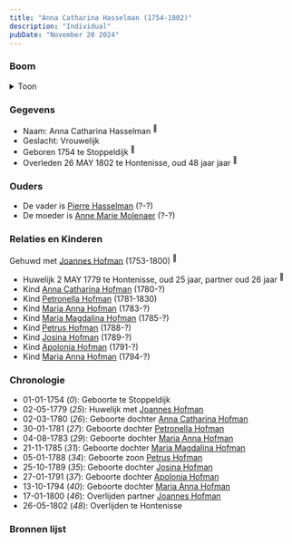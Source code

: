 ```yaml
---
title: "Anna Catharina Hasselman (1754-1802)"
description: "Individual"
pubDate: "November 20 2024"
---
```


### Boom
<details><summary>Toon</summary>

![test](https://www.plantuml.com/plantuml/svg/hLRVJzim47xtNt62XpqX9KtIfAW22gDZbGg8mQHfcf3R76rMnwviLwX2_TztQGq5jnCfsqkLky_szzqFdtjYBDTsLWfc9eMSSirB6F3XPAJLJEPdIYWDLdDf249fsRZ84OQ57WfSVMCvjNCeiHoWDYkNiQXHsVaKsQjJXu8R0qyC04wLpb7VZelXHA8nxNR92tbq115RCFO9hfTKXgrsx5qNg3N21HaeIYxtW1lu6WH14WBidqVTf7jAvpuz52Zo1RGF1tmmlnyeQmKU7i4n7B_2p6Gcn3sN-VrGAsC6YWIuHOjdmewK27sk2_fL0YL7lUPi46Vtz3mwZ_uhP_lm4VEyaACAMB9rYItCO5yKex6Ten3gaHWNp4L-SE1MC2ThxN0xoL51SSXU1SRXZDinnKPVcncDGtWfnljHXcaImpUhfbE2Yz-JzqDkDA7V-G5X5ZJWGacBiY09LTMTmfxYb7n3uCCRNK6TIfEU26uK2aJxlfOmXLxdij8IlDMofIADbUmqRQrBqzmipL_IxCLIguCgnXjYp0BuJF8vNT8TE-eQhIO_xVKLH44T1RHgcPyq2tUG447lhafgj3sfrQtYi4oGdvQeZgWOEdTVAatHHzEoKj3devoBRTM9QrKdXCkhxvMEv5_ACzjizAHEeoVFbSa-ojvJPblmpLh19t1rTblHj-0MzPX6vAu3TahlYYms-TDQ_ExYfgrT6dDB4snjmwoEX31oAMZ5EqjmS_PvN3UP6t1hXnilRdmttjfHuE6HPyUUdNYsVtxgsQi7XQRKmKzwpNEKlrw8tV3m05BWBh0FnCnTAHz8c6js7t3PQ6u0ANCDuWCPOoSeS_e7ymS0)
</details>

### Gegevens
- Naam: Anna Catharina Hasselman <sup><a href="../s00056/" style="text-decoration:none" title="Doopinschrijving Petronella Hofman 31-01-1781">:link:</a></sup>
- Geslacht: Vrouwelijk
- Geboren 1754 te Stoppeldijk <sup><a href="../s00056/" style="text-decoration:none" title="Doopinschrijving Petronella Hofman 31-01-1781">:link:</a></sup>
- Overleden 26 MAY 1802 te Hontenisse, oud 48 jaar jaar <sup><a href="../s00069/" style="text-decoration:none" title="Overlijden Anne Catharine Asselman 26-5-1802">:link:</a></sup>

### Ouders
- De vader is [Pierre Hasselman](../i00051/) (?-?)
- De moeder is [Anne Marie Molenaer](../i00052/) (?-?)

### Relaties en Kinderen

Gehuwd met [Joannes Hofman](../i00040/) (1753-1800) <sup><a href="../s00060/" style="text-decoration:none" title="Huwelijk Jan Hofman en Anna Catharina Hasselman 02-05-1779 ">:link:</a></sup>
- Huwelijk 2 MAY 1779 te Hontenisse, oud 25 jaar, partner oud 26 jaar <sup><a href="../s00060/" style="text-decoration:none" title="Huwelijk Jan Hofman en Anna Catharina Hasselman 02-05-1779 ">:link:</a></sup>
- Kind [Anna Catharina Hofman](../i00042/) (1780-?)
- Kind [Petronella Hofman](../i00030/) (1781-1830)
- Kind [Maria Anna Hofman](../i00043/) (1783-?)
- Kind [Maria Magdalina Hofman](../i00044/) (1785-?)
- Kind [Petrus Hofman](../i00045/) (1788-?)
- Kind [Josina Hofman](../i00046/) (1789-?)
- Kind [Apolonia Hofman](../i00047/) (1791-?)
- Kind [Maria Anna Hofman](../i00048/) (1794-?)

### Chronologie
- 01-01-1754 (<i>0</i>): Geboorte te Stoppeldijk
- 02-05-1779 (<i>25</i>): Huwelijk met [Joannes Hofman](../i00040/)
- 02-03-1780 (<i>26</i>): Geboorte dochter [Anna Catharina Hofman](../i00042/)
- 30-01-1781 (<i>27</i>): Geboorte dochter [Petronella Hofman](../i00030/)
- 04-08-1783 (<i>29</i>): Geboorte dochter [Maria Anna Hofman](../i00043/)
- 21-11-1785 (<i>31</i>): Geboorte dochter [Maria Magdalina Hofman](../i00044/)
- 05-01-1788 (<i>34</i>): Geboorte zoon [Petrus Hofman](../i00045/)
- 25-10-1789 (<i>35</i>): Geboorte dochter [Josina Hofman](../i00046/)
- 27-01-1791 (<i>37</i>): Geboorte dochter [Apolonia Hofman](../i00047/)
- 13-10-1794 (<i>40</i>): Geboorte dochter [Maria Anna Hofman](../i00048/)
- 17-01-1800 (<i>46</i>): Overlijden partner [Joannes Hofman](../i00040/)
- 26-05-1802 (<i>48</i>): Overlijden te Hontenisse

### Bronnen lijst